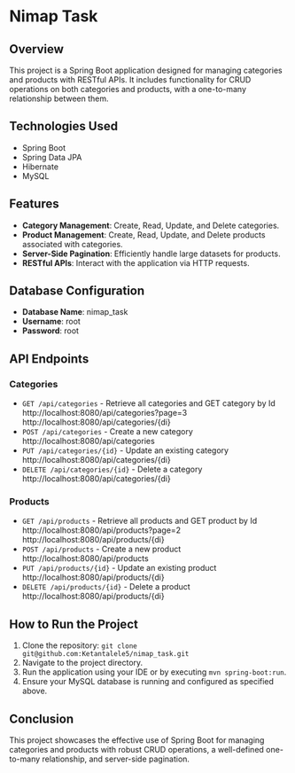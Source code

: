 # Nimap Task

## Overview
This project is a Spring Boot application designed for managing categories and products with RESTful APIs. It includes functionality for CRUD operations on both categories and products, with a one-to-many relationship between them.

## Technologies Used
- Spring Boot
- Spring Data JPA
- Hibernate
- MySQL

## Features
- **Category Management**: Create, Read, Update, and Delete categories.
- **Product Management**: Create, Read, Update, and Delete products associated with categories.
- **Server-Side Pagination**: Efficiently handle large datasets for products.
- **RESTful APIs**: Interact with the application via HTTP requests.

## Database Configuration
- **Database Name**: nimap_task
- **Username**: root
- **Password**: root

## API Endpoints
### Categories
- `GET /api/categories` - Retrieve all categories and GET category by Id
  http://localhost:8080/api/categories?page=3
   http://localhost:8080/api/categories/{di}
- `POST /api/categories` - Create a new category
  http://localhost:8080/api/categories
- `PUT /api/categories/{id}` - Update an existing category
  http://localhost:8080/api/categories/{di}
- `DELETE /api/categories/{id}` - Delete a category
  	http://localhost:8080/api/categories/{di}
### Products
- `GET /api/products` - Retrieve all products and GET product by Id
  http://localhost:8080/api/products?page=2
  http://localhost:8080/api/products/{di}
- `POST /api/products` - Create a new product
  http://localhost:8080/api/products
- `PUT /api/products/{id}` - Update an existing product
  http://localhost:8080/api/products/{di}
- `DELETE /api/products/{id}` - Delete a product
  http://localhost:8080/api/products/{di}

## How to Run the Project
1. Clone the repository: `git clone git@github.com:Ketantalele5/nimap_task.git`
2. Navigate to the project directory.
3. Run the application using your IDE or by executing `mvn spring-boot:run`.
4. Ensure your MySQL database is running and configured as specified above.

## Conclusion
This project showcases the effective use of Spring Boot for managing categories and products with robust CRUD operations, a well-defined one-to-many relationship, and server-side pagination. 
